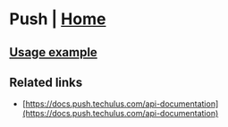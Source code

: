 # Push | [Home](./../../)

## [Usage example](./../../tests/Push/ClientTest.php)

## Related links

* [https://docs.push.techulus.com/api-documentation](https://docs.push.techulus.com/api-documentation)
